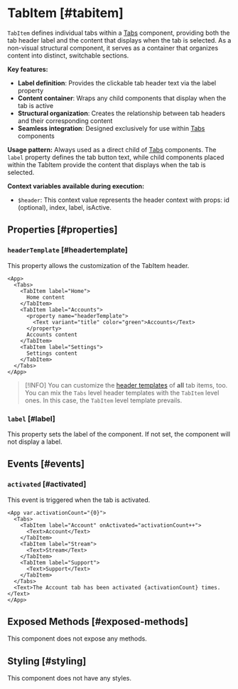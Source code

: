 # TabItem [#tabitem]

`TabItem` defines individual tabs within a [Tabs](/components/Tabs) component, providing both the tab header label and the content that displays when the tab is selected. As a non-visual structural component, it serves as a container that organizes content into distinct, switchable sections.

**Key features:**
- **Label definition**: Provides the clickable tab header text via the label property
- **Content container**: Wraps any child components that display when the tab is active
- **Structural organization**: Creates the relationship between tab headers and their corresponding content
- **Seamless integration**: Designed exclusively for use within [Tabs](/components/Tabs) components

**Usage pattern:**
Always used as a direct child of [Tabs](/components/Tabs) components. The `label` property defines the tab button text, while child components placed within the TabItem provide the content that displays when the tab is selected.

**Context variables available during execution:**

- `$header`: This context value represents the header context with props: id (optional), index, label, isActive.

## Properties [#properties]

### `headerTemplate` [#headertemplate]

This property allows the customization of the TabItem header.

```xmlui-pg copy {7-9} display name="Example: headerTemplate" /headerTemplate/ height="200px" 
<App>
  <Tabs>
    <TabItem label="Home">
      Home content
    </TabItem>
    <TabItem label="Accounts">
      <property name="headerTemplate">
        <Text variant="title" color="green">Accounts</Text>
      </property>
      Accounts content
    </TabItem>
    <TabItem label="Settings">
      Settings content
    </TabItem>
  </Tabs>
</App>
```

> [!INFO] You can customize the [header templates](./Tabs#headertemplate) of **all** tab items, too. You can mix the `Tabs` level header templates with the `TabItem` level ones. In this case, the `TabItem` level template prevails.

### `label` [#label]

This property sets the label of the component.  If not set, the component will not display a label.

## Events [#events]

### `activated` [#activated]

This event is triggered when the tab is activated.

```xmlui-pg copy display name="Example: activated" /onActivated/ height="200px" 
<App var.activationCount="{0}">
  <Tabs>
    <TabItem label="Account" onActivated="activationCount++">
      <Text>Account</Text>
    </TabItem>
    <TabItem label="Stream">
      <Text>Stream</Text>
    </TabItem>
    <TabItem label="Support">
      <Text>Support</Text>
    </TabItem>
  </Tabs>
  <Text>The Account tab has been activated {activationCount} times.</Text>
</App>
```

## Exposed Methods [#exposed-methods]

This component does not expose any methods.

## Styling [#styling]

This component does not have any styles.

